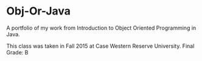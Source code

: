 # Obj-Or-Java
A portfolio of my work from Introduction to Object Oriented Programming in Java.

This class was taken in Fall 2015 at Case Western Reserve University.
Final Grade: B
